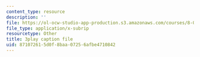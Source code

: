 ```yaml
---
content_type: resource
description: ''
file: https://ol-ocw-studio-app-production.s3.amazonaws.com/courses/8-04-quantum-physics-i-spring-2013/871072615d0f8baa07256afbe4710842_awpnsGl08bc.srt
file_type: application/x-subrip
resourcetype: Other
title: 3play caption file
uid: 87107261-5d0f-8baa-0725-6afbe4710842
---
```

